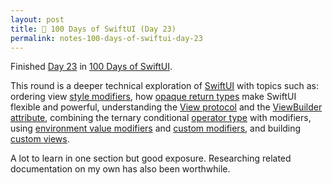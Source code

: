 ```yaml
---
layout: post
title: 📔 100 Days of SwiftUI (Day 23)
permalink: notes-100-days-of-swiftui-day-23
---
```


Finished [Day 23](https://www.hackingwithswift.com/100/swiftui/23) in [100 Days of SwiftUI](https://www.hackingwithswift.com/100/swiftui).

This round is a deeper technical exploration of  [SwiftUI](https://developer.apple.com/documentation/swiftui) with topics such as: ordering view [style modifiers](https://developer.apple.com/documentation/swiftui/view-style-modifiers), how [opaque return types](https://docs.swift.org/swift-book/documentation/the-swift-programming-language/opaquetypes/#Returning-an-Opaque-Type) make SwiftUI flexible and powerful, understanding the [View protocol](https://developer.apple.com/documentation/swiftui/view) and the [ViewBuilder attribute](https://developer.apple.com/documentation/swiftui/viewbuilder), combining the ternary conditional [operator type](https://developer.apple.com/documentation/swift/operator-declarations) with modifiers, using [environment value modifiers](https://developer.apple.com/documentation/swiftui/environment-values) and [custom modifiers](https://developer.apple.com/documentation/swiftui/viewmodifier), and building [custom views](https://developer.apple.com/documentation/swiftui/declaring-a-custom-view).

A lot to learn in one section but good exposure. Researching related documentation on my own has also been worthwhile.
